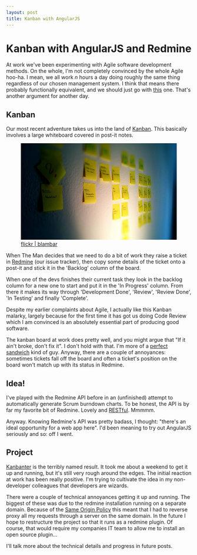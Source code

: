 ```yaml
---
layout: post
title: Kanban with AngularJS
---
```


Kanban with AngularJS and Redmine
================

At work we've been experimenting with Agile software development methods. On the whole, I'm not completely convinced by the whole Agile hoo-ha. I mean, we all work <var>n</var> hours a day doing roughly the same thing regardless of our chosen management system. I think that means there probably functionally equivalent, and we should just go with [this][1] one. That's another argument for another day.

Kanban
----------------

Our most recent adventure takes us into the land of [Kanban][2]. This basically involves a large whiteboard covered in post-it notes.

<figure class="pull-right">
	<img src="/img/kanban.jpg" alt="A typical kanban board.">
	<figcaption><a href="http://www.flickr.com/photos/blambar/5392387797/">flickr | blambar</a></figcaption>
</figure>

When The Man decides that we need to do a bit of work they raise a ticket in [Redmine][3] (our issue tracker), then copy some details of the ticket onto a post-it and stick it in the 'Backlog' column of the board.

When one of the devs finishes their current task they look in the backlog column for a new one to start and put it in the 'In Progress' column. From there it makes its way through 'Development Done', 'Review', 'Review Done', 'In Testing' and finally 'Complete'.

Despite my earlier complaints about Agile, I actually like this Kanban malarky, largely because for the first time it has got us doing Code Review which I am convinced is an absolutely essential part of producing good software.

The kanban board at work does pretty well, and you might argue that "If it ain't broke, don't fix it". I don't hold with that. I'm more of a [perfect sandwich][4] kind of guy. Anyway, there are a couple of annoyances: sometimes tickets fall off the board and often a ticket's position on the board won't match up with its status in Redmine.

Idea!
----------------

I've played with the Redmine API before in an (unfinished) attempt to automatically generate Scrum burndown charts. To be honest, the API is by far my favorite bit of Redmine. Lovely and [RESTful][5]. Mmmmm.

Anyway. Knowing Redmine's API was pretty badass, I thought: "there's an ideal opportunity for a web app here". I'd been meaning to try out AngularJS seriously and so: off I went.

Project
----------------

[Kanbanter][6] is the terribly named result. It took me about a weekend to get it up and running, but it's still very rough around the edges. The initial reaction at work has been really positive. I'm trying to cultivate the idea in my non-developer colleagues that developers are wizards.

There were a couple of technical annoyances getting it up and running. The biggest of these was due to the redmine installation running on a separate domain. Because of the [Same Origin Policy][7] this meant that I had to reverse proxy all my requests through a server on the same domain. In the future I hope to restructure the project so that it runs as a redmine plugin. Of course, that would require my companies IT team to allow me to install an open source plugin&hellip;

I'll talk more about the technical details and progress in future posts.


[1]:http://programming-motherfucker.com/
[2]:http://en.wikipedia.org/wiki/Kanban_(development)
[3]:http://www.redmine.org/
[4]:http://markdotto.com/2012/11/29/the-perfect-sandwich/
[5]:http://en.wikipedia.org/wiki/Representational_state_transfer
[6]:https://github.com/richardTowers/kanbanter
[7]:http://en.wikipedia.org/wiki/Same_origin_policy